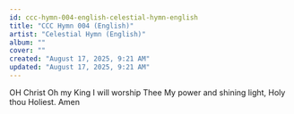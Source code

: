 ```yaml
---
id: ccc-hymn-004-english-celestial-hymn-english
title: "CCC Hymn 004 (English)"
artist: "Celestial Hymn (English)"
album: ""
cover: ""
created: "August 17, 2025, 9:21 AM"
updated: "August 17, 2025, 9:21 AM"
---
```


OH Christ Oh my King
I will worship Thee
My power and shining light,
Holy thou Holiest. 
Amen
